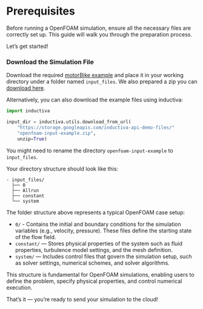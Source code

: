 # Prerequisites
Before running a OpenFOAM simulation, ensure all the necessary files are correctly set up. This guide will walk you through the preparation process.

Let’s get started!

### Download the Simulation File
Download the required [motorBike example](https://develop.openfoam.com/Development/openfoam/-/tree/master/tutorials/incompressible/simpleFoam/motorBike) and place it in your working directory under a folder named `input_files`. We also prepared a zip you can [download here](https://storage.googleapis.com/inductiva-api-demo-files/openfoam-input-example.zip). 

Alternatively, you can also download the example files using inductiva:

```python
import inductiva

input_dir = inductiva.utils.download_from_url(
    "https://storage.googleapis.com/inductiva-api-demo-files/"
    "openfoam-input-example.zip",
    unzip=True)
```

You might need to rename the directory `openfoam-input-example` to `input_files`.

Your directory structure should look like this:

```
- input_files/  
  ├── 0
  ├── Allrun
  ├── constant
  └── system
```


The folder structure above represents a typical OpenFOAM case setup:
- `0/` - Contains the initial and boundary conditions for the simulation variables (e.g., velocity, pressure). These files define the starting state of the flow field.
- `constant/` — Stores physical properties of the system such as fluid properties, turbulence model settings, and the mesh definition.
- `system/` — Includes control files that govern the simulation setup, such as solver settings, numerical schemes, and solver algorithms.

This structure is fundamental for OpenFOAM simulations, enabling users to define the problem, specify physical properties, and control numerical execution.

That’s it — you’re ready to send your simulation to the cloud!
